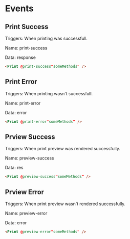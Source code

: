 # Events

## Print Success
Triggers: When printing was successfull.

Name: print-success

Data: response
```html
<Print @print-success"someMethods" />
```

## Print Error
Triggers: When printing wasn't successfull.

Name: print-error

Data: error
```html
<Print @print-error"someMethods" />
```

## Prview Success
Triggers: When print preview was rendered successfully.

Name: preview-success

Data: res
```html
<Print @preview-success"someMethods" />
```

## Prview Error
Triggers: When print preview wasn't rendered successfully.

Name: preview-error

Data: error
```html
<Print @preview-error"someMethods" />
```